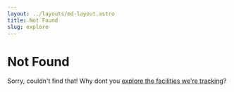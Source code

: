 ```yaml
---
layout: ../layouts/md-layout.astro
title: Not Found
slug: explore
---
```

      

<i class="fa fa-file-half-dashed color-gray-dark size-large"></i>

# Not Found

Sorry, couldn't find that! Why dont you [explore the facilities we're tracking](/)?